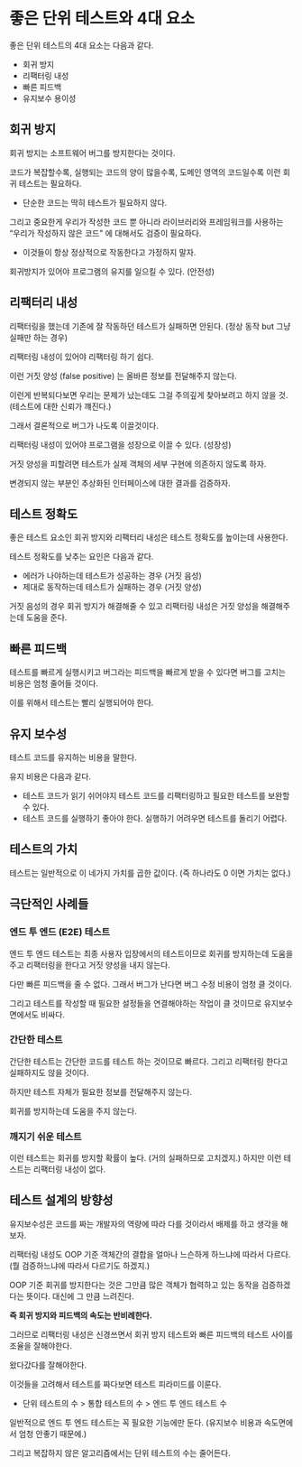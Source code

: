 # 좋은 단위 테스트와 4대 요소

좋은 단위 테스트의 4대 요소는 다음과 같다.

- 회귀 방지
- 리팩터링 내성
- 빠른 피드백
- 유지보수 용이성

## 회귀 방지

회귀 방지는 소프트웨어 버그를 방지한다는 것이다.

코드가 복잡할수록, 실행되는 코드의 양이 많을수록, 도메인 영역의 코드일수록 이런 회귀 테스트는 필요하다.

- 단순한 코드는 딱히 테스트가 필요하지 않다.

그리고 중요한게 우리가 작성한 코드 뿐 아니라 라이브러리와 프레임워크를 사용하는 “우리가 작성하지 않은 코드" 에 대해서도 검증이 필요하다.

- 이것들이 항상 정상적으로 작동한다고 가정하지 말자.

회귀방지가 있어야 프로그램의 유지를 일으킬 수 있다. (안전성)

## 리팩터리 내성

리팩터링을 했는데 기존에 잘 작동하던 테스트가 실패하면 안된다. (정상 동작 but 그냥 실패만 하는 경우)

리팩터링 내성이 있어야 리팩터링 하기 쉽다.

이런 거짓 양성 (false positive) 는 올바른 정보를 전달해주지 않는다.

이런게 반복되다보면 우리는 문제가 났는데도 그걸 주의깊게 찾아보려고 하지 않을 것. (테스트에 대한 신뢰가 꺠진다.)

그래서 결론적으로 버그가 나도록 이끌것이다.

리팩터링 내성이 있어야 프로그램을 성장으로 이끌 수 있다. (성장성)

거짓 양성을 피할려면 테스트가 실제 객체의 세부 구현에 의존하지 않도록 하자.

변경되지 않는 부분인 추상화된 인터페이스에 대한 결과를 검증하자.

## 테스트 정확도

좋은 테스트 요소인 회귀 방지와 리팩터리 내성은 테스트 정확도를 높이는데 사용한다.

테스트 정확도를 낮추는 요인은 다음과 같다.

- 에러가 나야하는데 테스트가 성공하는 경우 (거짓 음성)
- 제대로 동작하는데 테스트가 실패하는 경우 (거짓 양성)

거짓 음성의 경우 회귀 방지가 해결해줄 수 있고 리팩터링 내성은 거짓 양성을 해결해주는데 도움을 준다.

## 빠른 피드백

테스트를 빠르게 실행시키고 버그라는 피드백을 빠르게 받을 수 있다면 버그를 고치는 비용은 엄청 줄어들 것이다.

이를 위해서 테스트는 빨리 실행되어야 한다.

## 유지 보수성

테스트 코드를 유지하는 비용을 말한다.

유지 비용은 다음과 같다.

- 테스트 코드가 읽기 쉬어야지 테스트 코드를 리팩터링하고 필요한 테스트를 보완할 수 있다.
- 테스트 코드를 실행하기 좋아야 한다. 실행하기 어려우면 테스트를 돌리기 어렵다.

## 테스트의 가치

테스트는 일반적으로 이 네가지 가치를 곱한 값이다. (즉 하나라도 0 이면 가치는 없다.)

## 극단적인 사례들

### 엔드 투 엔드 (E2E) 테스트

엔드 투 엔드 테스트는 최종 사용자 입장에서의 테스트이므로 회귀를 방지하는데 도움을 주고 리팩터링을 한다고 거짓 양성을 내지 않는다.

다만 빠른 피드백을 줄 수 없다. 그래서 버그가 난다면 버그 수정 비용이 엄청 클 것이다.

그리고 테스트를 작성할 때 필요한 설정들을 연결해야하는 작업이 클 것이므로 유지보수면에서도 비싸다.

### 간단한 테스트

간단한 테스트는 간단한 코드를 테스트 하는 것이므로 빠르다. 그리고 리팩터링 한다고 실패하지도 않을 것이다.

하지만 테스트 자체가 필요한 정보를 전달해주지 않는다.

회귀를 방지하는데 도움을 주지 않는다.

### 깨지기 쉬운 테스트

이런 테스트는 회귀를 방지할 확률이 높다. (거의 실패하므로 고치겠지.) 하지만 이런 테스트는 리팩터링 내성이 없다.

## 테스트 설계의 방향성

유지보수성은 코드를 짜는 개발자의 역량에 따라 다를 것이라서 배제를 하고 생각을 해보자.

리팩터링 내성도 OOP 기준 객체간의 결합을 얼마나 느슨하게 하느냐에 따라서 다르다. (뭘 검증하느냐에 따라서 다르기도 하겠지.)

OOP 기준 회귀를 방지한다는 것은 그만큼 많은 객체가 협력하고 있는 동작을 검증하겠다는 뜻이다. 대신에 그 만큼 느려진다.

**즉 회귀 방지와 피드백의 속도는 반비례한다.**

그러므로 리팩터링 내성은 신경쓰면서 회귀 방지 테스트와 빠른 피드백의 테스트 사이를 조율을 잘해야한다.

왔다갔다를 잘해야한다.

이것들을 고려해서 테스트를 짜다보면 테스트 피라미드를 이룬다.

- 단위 테스트의 수 > 통합 테스트의 수 > 엔드 투 엔드 테스트 수

일반적으로 엔드 투 엔드 테스트는 꼭 필요한 기능에만 둔다. (유지보수 비용과 속도면에서 엄청 안좋기 때문에.)

그리고 복잡하지 않은 알고리즘에서는 단위 테스트의 수는 줄어든다.
